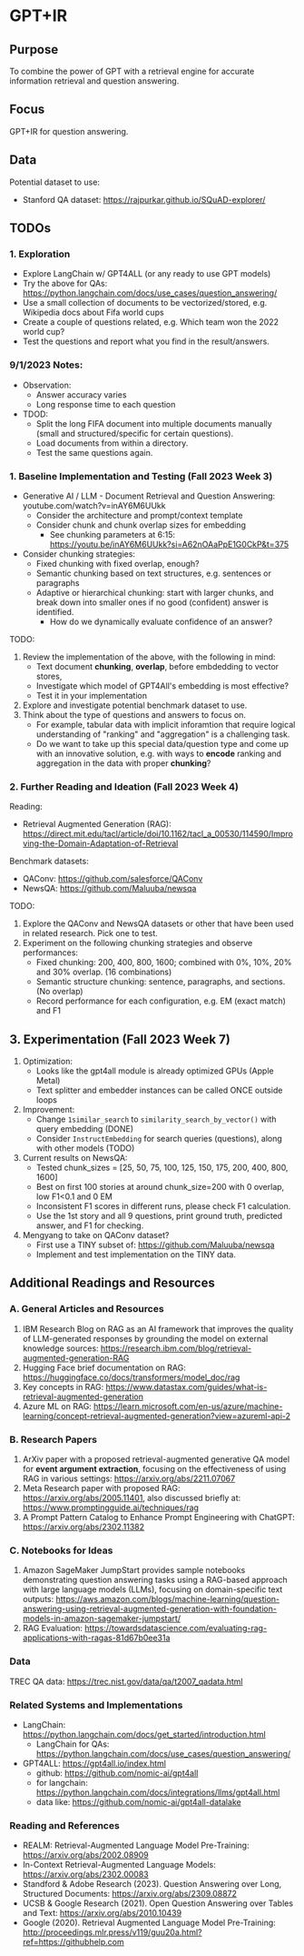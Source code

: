 # GPT+IR

## Purpose

To combine the power of GPT with a retrieval engine for accurate information retrieval and question answering. 

## Focus

GPT+IR for question answering. 

## Data

Potential dataset to use: 
+ Stanford QA dataset: https://rajpurkar.github.io/SQuAD-explorer/


## TODOs

### 1. Exploration

+ Explore LangChain w/ GPT4ALL (or any ready to use GPT models)
+ Try the above for QAs: https://python.langchain.com/docs/use_cases/question_answering/
+ Use a small collection of documents to be vectorized/stored, e.g. Wikipedia docs about Fifa world cups
+ Create a couple of questions related, e.g. Which team won the 2022 world cup? 
+ Test the questions and report what you find in the result/answers. 

### 9/1/2023 Notes: 

* Observation: 
    * Answer accuracy varies
    * Long response time to each question
* TDOD: 
    * Split the long FIFA document into multiple documents manually (small and structured/specific for certain questions). 
    * Load documents from within a directory. 
    * Test the same questions again. 

### 1. Baseline Implementation and Testing (Fall 2023 Week 3)

* Generative AI / LLM - Document Retrieval and Question Answering: youtube.com/watch?v=inAY6M6UUkk
    * Consider the architecture and prompt/context template
    * Consider chunk and chunk overlap sizes for embedding
        * See chunking parameters at 6:15: https://youtu.be/inAY6M6UUkk?si=A62nOAaPpE1G0CkP&t=375
* Consider chunking strategies: 
    * Fixed chunking with fixed overlap, enough? 
    * Semantic chunking based on text structures, e.g. sentences or paragraphs
    * Adaptive or hierarchical chunking: start with larger chunks, and break down into smaller ones if no good (confident) answer is identified. 
        * How do we dynamically evaluate confidence of an answer? 

TODO: 
1. Review the implementation of the above, with the following in mind: 
    * Text document **chunking**, **overlap**, before embdedding to vector stores, 
    * Investigate which model of GPT4All's embedding is most effective? 
    * Test it in your implementation
2. Explore and investigate potential benchmark dataset to use. 
3. Think about the type of questions and answers to focus on. 
    * For example, tabular data with implicit inforamtion that require logical understanding of "ranking" and "aggregation" is a challenging task. 
    * Do we want to take up this special data/question type and come up with an innovative solution, e.g. with ways to **encode** ranking and aggregation in the data with proper **chunking**? 

### 2. Further Reading and Ideation (Fall 2023 Week 4)

Reading: 
* Retrieval Augmented Generation (RAG): https://direct.mit.edu/tacl/article/doi/10.1162/tacl_a_00530/114590/Improving-the-Domain-Adaptation-of-Retrieval

Benchmark datasets: 
* QAConv: https://github.com/salesforce/QAConv
* NewsQA: https://github.com/Maluuba/newsqa

TODO: 
1. Explore the QAConv and NewsQA datasets or other that have been used in related research. Pick one to test. 
2. Experiment on the following chunking strategies and observe performances: 
    * Fixed chunking: 200, 400, 800, 1600; combined with 0%, 10%, 20% and 30% overlap. (16 combinations)
    * Semantic structure chunking: sentence, paragraphs, and sections. (No overlap)
    * Record performance for each configuration, e.g. EM (exact match) and F1

## 3. Experimentation (Fall 2023 Week 7)

1. Optimization: 
    * Looks like the gpt4all module is already optimized GPUs (Apple Metal)
    * Text splitter and embedder instances can be called ONCE outside loops
2. Improvement: 
    * Change `1similar_search` to `similarity_search_by_vector()` with query embedding (DONE)
    * Consider `InstructEmbedding` for search queries (questions), along with other models (TODO)
3. Current results on NewsQA:
    * Tested chunk_sizes = [25, 50, 75, 100, 125, 150, 175, 200, 400, 800, 1600]
    * Best on first 100 stories at around chunk_size=200 with 0 overlap, low F1<0.1 and 0 EM
    * Inconsistent F1 scores in different runs, please check F1 calculation.
    * Use the 1st story and all 9 questions, print ground truth, predicted answer, and F1 for checking.
4. Mengyang to take on QAConv dataset?
    * First use a TINY subset of: https://github.com/Maluuba/newsqa
    * Implement and test implementation on the TINY data. 


## Additional Readings and Resources

### A. General Articles and Resources

1. IBM Research Blog on RAG as an AI framework that improves the quality of LLM-generated responses by grounding the model on external knowledge sources​: https://research.ibm.com/blog/retrieval-augmented-generation-RAG
2. Hugging Face brief documentation on RAG: https://huggingface.co/docs/transformers/model_doc/rag
3. Key concepts in RAG: https://www.datastax.com/guides/what-is-retrieval-augmented-generation
4. Azure ML on RAG: https://learn.microsoft.com/en-us/azure/machine-learning/concept-retrieval-augmented-generation?view=azureml-api-2

### B. Research Papers

1. ArXiv paper with a proposed retrieval-augmented generative QA model for **event argument extraction**, focusing on the effectiveness of using RAG in various settings​: https://arxiv.org/abs/2211.07067
2. Meta Research paper with proposed RAG: https://arxiv.org/abs/2005.11401, also discussed briefly at: https://www.promptingguide.ai/techniques/rag
3. A Prompt Pattern Catalog to Enhance Prompt Engineering with ChatGPT: https://arxiv.org/abs/2302.11382

### C. Notebooks for Ideas

1. Amazon SageMaker JumpStart provides sample notebooks demonstrating question answering tasks using a RAG-based approach with large language models (LLMs), focusing on domain-specific text outputs: https://aws.amazon.com/blogs/machine-learning/question-answering-using-retrieval-augmented-generation-with-foundation-models-in-amazon-sagemaker-jumpstart/
2. RAG Evaluation: https://towardsdatascience.com/evaluating-rag-applications-with-ragas-81d67b0ee31a

### Data

TREC QA data: https://trec.nist.gov/data/qa/t2007_qadata.html

### Related Systems and Implementations

+ LangChain: https://python.langchain.com/docs/get_started/introduction.html
    + LangChain for QAs: https://python.langchain.com/docs/use_cases/question_answering/
+ GPT4ALL: https://gpt4all.io/index.html
    + github: https://github.com/nomic-ai/gpt4all
    + for langchain: https://python.langchain.com/docs/integrations/llms/gpt4all.html
    + data like: https://github.com/nomic-ai/gpt4all-datalake

### Reading and References

* REALM: Retrieval-Augmented Language Model Pre-Training: https://arxiv.org/abs/2002.08909
* In-Context Retrieval-Augmented Language Models: https://arxiv.org/abs/2302.00083
* Standford & Adobe Research (2023). Question Answering over Long, Structured Documents: https://arxiv.org/abs/2309.08872
* UCSB & Google Research (2021). Open Question Answering over Tables and Text: https://arxiv.org/abs/2010.10439
* Google (2020). Retrieval Augmented Language Model Pre-Training: http://proceedings.mlr.press/v119/guu20a.html?ref=https://githubhelp.com